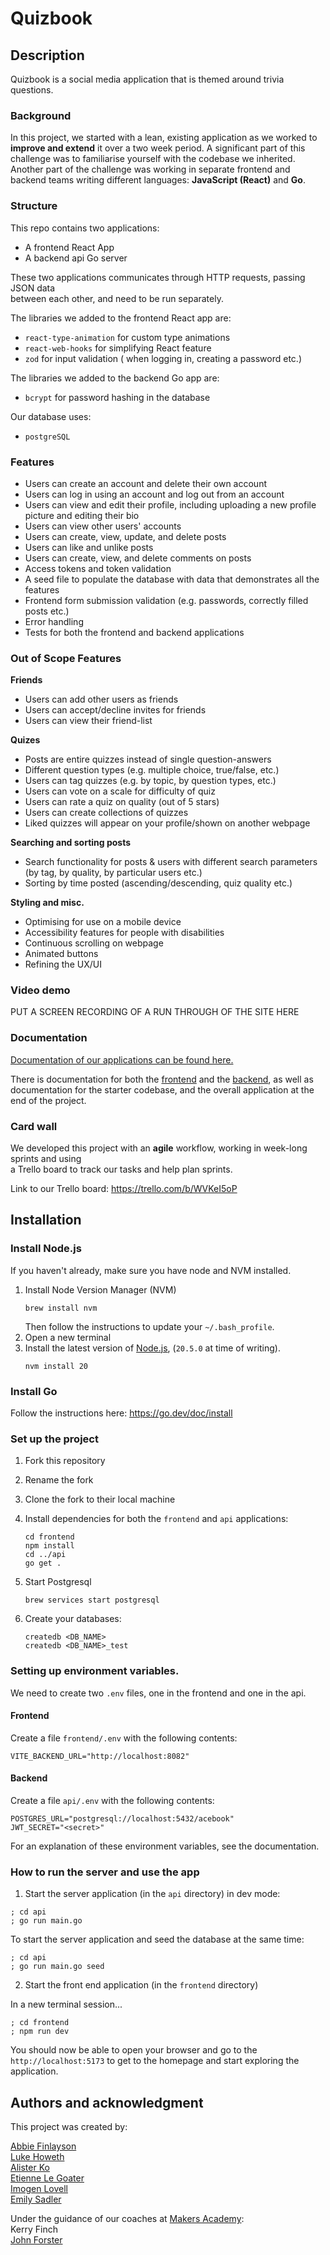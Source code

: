 # Quizbook

## Description

Quizbook is a social media application that is themed around trivia questions.

### Background

In this project, we started with a lean, existing application as we worked 
to **improve and extend** it over a two week period. A significant part of 
this challenge was to familiarise yourself with the codebase we inherited. 
Another part of the challenge was working in separate frontend and backend 
teams writing different languages: **JavaScript (React)** and **Go**.

### Structure

This repo contains two applications:

- A frontend React App
- A backend api Go server

These two applications communicates through HTTP requests, passing JSON data  
between each other, and need to be run separately.

The libraries we added to the frontend React app are:
- `react-type-animation` for custom type animations
- `react-web-hooks` for simplifying React feature
- `zod` for input validation ( when logging in, creating a password etc.)

The libraries we added to the backend Go app are:
- `bcrypt` for password hashing in the database

Our database uses:
- `postgreSQL`

### Features

- Users can create an account and delete their own account
- Users can log in using an account and log out from an account
- Users can view and edit their profile, including uploading a new profile 
picture and editing their bio
- Users can view other users' accounts
- Users can create, view, update, and delete posts
- Users can like and unlike posts
- Users can create, view, and delete comments on posts
- Access tokens and token validation
- A seed file to populate the database with data that demonstrates all the features
- Frontend form submission validation (e.g. passwords, correctly filled posts etc.)
- Error handling
- Tests for both the frontend and backend applications

### Out of Scope Features

**Friends**
- Users can add other users as friends
- Users can accept/decline invites for friends
- Users can view their friend-list

**Quizes**
- Posts are entire quizzes instead of single question-answers
- Different question types (e.g. multiple choice, true/false, etc.)
- Users can tag quizzes (e.g. by topic, by question types, etc.)
- Users can vote on a scale for difficulty of quiz
- Users can rate a quiz on quality (out of 5 stars)
- Users can create collections of quizzes
- Liked quizzes will appear on your profile/shown on another webpage

**Searching and sorting posts**
- Search functionality for posts & users with different search parameters  
(by tag, by quality, by particular users etc.)
- Sorting by time posted (ascending/descending, quiz quality etc.)

**Styling and misc.**
- Optimising for use on a mobile device
- Accessibility features for people with disabilities
- Continuous scrolling on webpage
- Animated buttons
- Refining the UX/UI

### Video demo

PUT A SCREEN RECORDING OF A RUN THROUGH OF THE SITE HERE

### Documentation

[Documentation of our applications can be found here.](./docs)

There is documentation for both the [frontend](./docs/frontend_routes) and the [backend](./docs/api_routes),
as well as documentation for the starter codebase, and the overall application at the end of the project.

### Card wall

We developed this project with an **agile** workflow, working in week-long sprints and using  
a Trello board to track our tasks and help plan sprints.

Link to our Trello board:
https://trello.com/b/WVKeI5oP


## Installation

### Install Node.js

If you haven't already, make sure you have node and NVM installed.

1. Install Node Version Manager (NVM)
   ```
   brew install nvm
   ```
   Then follow the instructions to update your `~/.bash_profile`.
2. Open a new terminal
3. Install the latest version of [Node.js](https://nodejs.org/en/), (`20.5.0` at
   time of writing).
   ```
   nvm install 20
   ```

### Install Go

Follow the instructions here: https://go.dev/doc/install

### Set up the project

1. Fork this repository
2. Rename the fork
3. Clone the fork to their local machine
4. Install dependencies for both the `frontend` and `api` applications:
   ```
   cd frontend
   npm install
   cd ../api
   go get .
   ```
5. Start Postgresql

   ```
   brew services start postgresql
   ```

6. Create your databases:
   ```
   createdb <DB_NAME>
   createdb <DB_NAME>_test
   ```

### Setting up environment variables.

We need to create two `.env` files, one in the frontend and one in the api.

#### Frontend

Create a file `frontend/.env` with the following contents:

```
VITE_BACKEND_URL="http://localhost:8082"
```

#### Backend

Create a file `api/.env` with the following contents:

```
POSTGRES_URL="postgresql://localhost:5432/acebook"
JWT_SECRET="<secret>"
```

For an explanation of these environment variables, see the documentation.

### How to run the server and use the app

1. Start the server application (in the `api` directory) in dev mode:

```
; cd api
; go run main.go
```
To start the server application and seed the database at the same time:

```
; cd api
; go run main.go seed
```

2. Start the front end application (in the `frontend` directory)

In a new terminal session...

```
; cd frontend
; npm run dev
```

You should now be able to open your browser and go to the
`http://localhost:5173` to get to the homepage and start exploring the application.


## Authors and acknowledgment

This project was created by:

[Abbie Finlayson](https://github.com/abbiefinlayson1)  
[Luke Howeth](https://github.com/LukeHoweth)  
[Alister Ko](https://github.com/alistershko)  
[Etienne Le Goater](https://github.com/Elegoater)  
[Imogen Lovell](https://github.com/I-Lovell)  
[Emily Sadler](https://github.com/EmiSadler)


Under the guidance of our coaches at [Makers Academy](https://github.com/makersacademy):  
Kerry Finch  
[John Forster](https://github.com/JohnForster)
